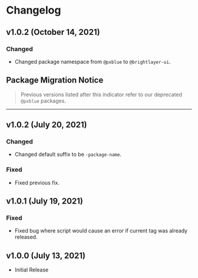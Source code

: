 # Changelog

## v1.0.2 (October 14, 2021)

### Changed

-   Changed package namespace from `@pxblue` to `@brightlayer-ui`.

## Package Migration Notice

> Previous versions listed after this indicator refer to our deprecated `@pxblue` packages.

---

## v1.0.2 (July 20, 2021)

### Changed

-   Changed default suffix to be `-package-name`.

### Fixed

-   Fixed previous fix.

## v1.0.1 (July 19, 2021)

### Fixed

-   Fixed bug where script would cause an error if current tag was already released.

## v1.0.0 (July 13, 2021)

-   Initial Release
